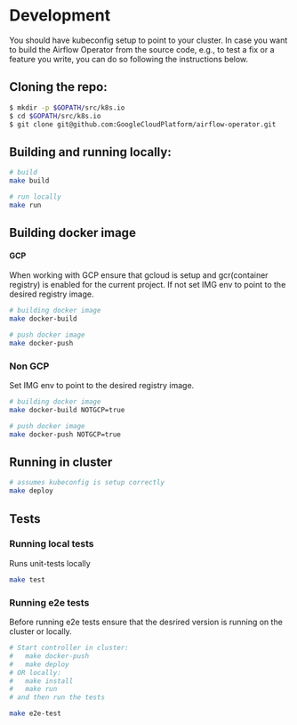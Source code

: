 # Development
You should have kubeconfig setup to point to your cluster.
In case you want to build the Airflow Operator from the source code, e.g., to test a fix or a feature you write, you can do so following the instructions below.

## Cloning the repo:
```bash
$ mkdir -p $GOPATH/src/k8s.io
$ cd $GOPATH/src/k8s.io
$ git clone git@github.com:GoogleCloudPlatform/airflow-operator.git
```

## Building and running locally:
```bash
# build
make build

# run locally
make run
```
## Building docker image 
#### GCP
When working with GCP ensure that gcloud is setup and gcr(container registry) is enabled for the current project.
If not set IMG env to point to the desired registry image.
```bash
# building docker image
make docker-build

# push docker image
make docker-push
```


### Non GCP
Set IMG env to point to the desired registry image.
```bash
# building docker image
make docker-build NOTGCP=true

# push docker image
make docker-push NOTGCP=true
```
## Running in cluster
```bash
# assumes kubeconfig is setup correctly
make deploy
```


## Tests

### Running local tests
Runs unit-tests locally

```bash
make test
```

### Running e2e tests
Before running e2e tests ensure that the desrired version is running on the cluster or locally.

```bash
# Start controller in cluster:
#   make docker-push
#   make deploy
# OR locally:
#   make install
#   make run
# and then run the tests

make e2e-test
```
